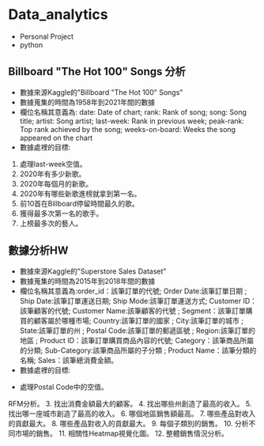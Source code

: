 # Data_analytics
* Personal Project
* python
## Billboard "The Hot 100" Songs 分析
* 數據來源Kaggle的"Billboard "The Hot 100" Songs"
* 數據蒐集的時間為1958年到2021年間的數據
* 欄位名稱其意義為: date: Date of chart; rank: Rank of song; song: Song title; artist: Song artist; last-week: Rank in previous week; peak-rank: Top rank achieved by the song; weeks-on-board: Weeks the song appeared on the chart
* 數據處裡的目標: 
1. 處理last-week空值。
2. 2020年有多少新歌。
3. 2020年每個月的新歌。
4. 2020年有哪些新歌進榜就拿到第一名。
5. 前10首在Billboard停留時間最久的歌。
6. 獲得最多次第一名的歌手。
7. 上榜最多次的藝人。
## 數據分析HW
* 數據來源Kaggle的"Superstore Sales Dataset"
* 數據蒐集的時間為2015年到2018年間的數據
* 欄位名稱其意義為:order_id：該筆訂單的代號; Order Date:該筆訂單日期 ; Ship Date:該筆訂單運送日期; Ship Mode:該筆訂單運送方式; Customer ID：該筆顧客的代號; Customer Name:該筆顧客的代號 ; Segment：該筆訂單購買的顧客屬於哪種市場; Country:該筆訂單的國家 ; City:該筆訂單的城市 ; State:該筆訂單的州 ; Postal Code:該筆訂單的郵遞區號 ; Region:該筆訂單的地區 ; Product ID：該筆訂單購買商品內容的代號; Category：該筆商品所屬的分類; Sub-Category:該筆商品所屬的子分類 ; Product Name：該筆分類的名稱; Sales：該筆總消費金額。
* 數據處裡的目標: 
- 處理Postal Code中的空值。

RFM分析。
3. 找出消費金額最大的顧客。
4. 找出哪些州創造了最高的收入。
5. 找出哪一座城市創造了最高的收入。
6. 哪個地區銷售額最高。
7. 哪些產品對收入的貢獻最大。
8. 哪些產品對收入的貢獻最大。
9. 每個子類別的銷售。
10. 分析不同市場的銷售。
11. 相關性Heatmap視覺化圖。
12. 整體銷售情況分析。
